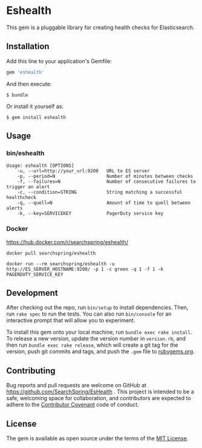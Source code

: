 # Eshealth

This gem is a pluggable library for creating health checks for Elasticsearch.

## Installation

Add this line to your application's Gemfile:

```ruby
gem 'eshealth'
```

And then execute:

    $ bundle

Or install it yourself as:

    $ gem install eshealth

## Usage

### bin/eshealth

```
Usage: eshealth [OPTIONS]
    -u, --url=http://your_url:9200   URL to ES server
    -p, --period=N                   Number of minutes between checks
    -f, --failures=N                 Number of consecutive failures to trigger an alert
    -c, --condition=STRING           String matching a successful healthcheck
    -q, --quell=N                    Amount of time to quell between alerts
    -k, --key=SERVICEKEY             PagerDuty service key
```

### Docker

https://hub.docker.com/r/searchspring/eshealth/

```
docker pull searchspring/eshealth
```

```
docker run --rm searchspring/eshealth -u http://ES_SERVER_HOSTNAME:9200/ -p 1 -c green -q 1 -f 1 -k PAGERDUTY_SERVICE_KEY
```

## Development

After checking out the repo, run `bin/setup` to install dependencies. Then, run `rake spec` to run the tests. You can also run `bin/console` for an interactive prompt that will allow you to experiment.

To install this gem onto your local machine, run `bundle exec rake install`. To release a new version, update the version number in `version.rb`, and then run `bundle exec rake release`, which will create a git tag for the version, push git commits and tags, and push the `.gem` file to [rubygems.org](https://rubygems.org).

## Contributing

Bug reports and pull requests are welcome on GitHub at https://github.com/SearchSpring/EsHealth . This project is intended to be a safe, welcoming space for collaboration, and contributors are expected to adhere to the [Contributor Covenant](http://contributor-covenant.org) code of conduct.


## License

The gem is available as open source under the terms of the [MIT License](http://opensource.org/licenses/MIT).

